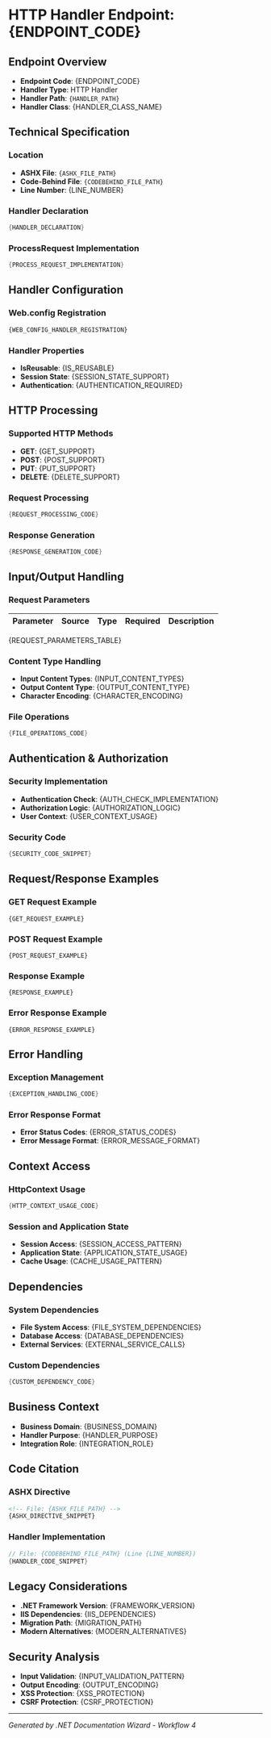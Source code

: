 # HTTP Handler Endpoint: {ENDPOINT_CODE}

## Endpoint Overview
- **Endpoint Code**: {ENDPOINT_CODE}
- **Handler Type**: HTTP Handler
- **Handler Path**: `{HANDLER_PATH}`
- **Handler Class**: {HANDLER_CLASS_NAME}

## Technical Specification

### Location
- **ASHX File**: `{ASHX_FILE_PATH}`
- **Code-Behind File**: `{CODEBEHIND_FILE_PATH}`
- **Line Number**: {LINE_NUMBER}

### Handler Declaration
```csharp
{HANDLER_DECLARATION}
```

### ProcessRequest Implementation
```csharp
{PROCESS_REQUEST_IMPLEMENTATION}
```

## Handler Configuration

### Web.config Registration
```xml
{WEB_CONFIG_HANDLER_REGISTRATION}
```

### Handler Properties
- **IsReusable**: {IS_REUSABLE}
- **Session State**: {SESSION_STATE_SUPPORT}
- **Authentication**: {AUTHENTICATION_REQUIRED}

## HTTP Processing

### Supported HTTP Methods
- **GET**: {GET_SUPPORT}
- **POST**: {POST_SUPPORT}
- **PUT**: {PUT_SUPPORT}
- **DELETE**: {DELETE_SUPPORT}

### Request Processing
```csharp
{REQUEST_PROCESSING_CODE}
```

### Response Generation
```csharp
{RESPONSE_GENERATION_CODE}
```

## Input/Output Handling

### Request Parameters
| Parameter | Source | Type | Required | Description |
|-----------|--------|------|----------|-------------|
{REQUEST_PARAMETERS_TABLE}

### Content Type Handling
- **Input Content Types**: {INPUT_CONTENT_TYPES}
- **Output Content Type**: {OUTPUT_CONTENT_TYPE}
- **Character Encoding**: {CHARACTER_ENCODING}

### File Operations
```csharp
{FILE_OPERATIONS_CODE}
```

## Authentication & Authorization

### Security Implementation
- **Authentication Check**: {AUTH_CHECK_IMPLEMENTATION}
- **Authorization Logic**: {AUTHORIZATION_LOGIC}
- **User Context**: {USER_CONTEXT_USAGE}

### Security Code
```csharp
{SECURITY_CODE_SNIPPET}
```

## Request/Response Examples

### GET Request Example
```http
{GET_REQUEST_EXAMPLE}
```

### POST Request Example
```http
{POST_REQUEST_EXAMPLE}
```

### Response Example
```http
{RESPONSE_EXAMPLE}
```

### Error Response Example
```http
{ERROR_RESPONSE_EXAMPLE}
```

## Error Handling

### Exception Management
```csharp
{EXCEPTION_HANDLING_CODE}
```

### Error Response Format
- **Error Status Codes**: {ERROR_STATUS_CODES}
- **Error Message Format**: {ERROR_MESSAGE_FORMAT}

## Context Access

### HttpContext Usage
```csharp
{HTTP_CONTEXT_USAGE_CODE}
```

### Session and Application State
- **Session Access**: {SESSION_ACCESS_PATTERN}
- **Application State**: {APPLICATION_STATE_USAGE}
- **Cache Usage**: {CACHE_USAGE_PATTERN}

## Dependencies

### System Dependencies
- **File System Access**: {FILE_SYSTEM_DEPENDENCIES}
- **Database Access**: {DATABASE_DEPENDENCIES}
- **External Services**: {EXTERNAL_SERVICE_CALLS}

### Custom Dependencies
```csharp
{CUSTOM_DEPENDENCY_CODE}
```

## Business Context
- **Business Domain**: {BUSINESS_DOMAIN}
- **Handler Purpose**: {HANDLER_PURPOSE}
- **Integration Role**: {INTEGRATION_ROLE}

## Code Citation

### ASHX Directive
```aspx
<!-- File: {ASHX_FILE_PATH} -->
{ASHX_DIRECTIVE_SNIPPET}
```

### Handler Implementation
```csharp
// File: {CODEBEHIND_FILE_PATH} (Line {LINE_NUMBER})
{HANDLER_CODE_SNIPPET}
```

## Legacy Considerations
- **.NET Framework Version**: {FRAMEWORK_VERSION}
- **IIS Dependencies**: {IIS_DEPENDENCIES}
- **Migration Path**: {MIGRATION_PATH}
- **Modern Alternatives**: {MODERN_ALTERNATIVES}

## Security Analysis
- **Input Validation**: {INPUT_VALIDATION_PATTERN}
- **Output Encoding**: {OUTPUT_ENCODING}
- **XSS Protection**: {XSS_PROTECTION}
- **CSRF Protection**: {CSRF_PROTECTION}

---
*Generated by .NET Documentation Wizard - Workflow 4*